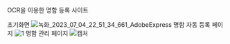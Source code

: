 OCR을 이용한 명함 등록 사이트

초기화면
![녹화_2023_07_04_22_51_34_661_AdobeExpress](https://github.com/KKKJJJSSS/BusinessCard/assets/118191869/ad16df56-0396-4deb-ad16-d9ed9ef1e75d)
명함 자동 등록 페이지
![1](https://github.com/KKKJJJSSS/BusinessCard/assets/118191869/49e14f69-e00c-4954-8f2d-5f9c0d1d3a67)
명함 관리 페이지
![캡처](https://github.com/KKKJJJSSS/BusinessCard/assets/118191869/779688b2-2ba4-47cb-8ea7-6136cd3ea63d)
